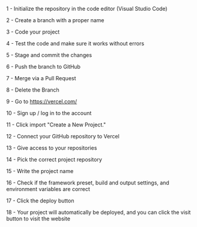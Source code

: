 1 - Initialize the repository in the code editor (Visual Studio Code)

2 - Create a branch with a proper name

3 - Code your project

4 - Test the code and make sure it works without errors

5 - Stage and commit the changes

6 - Push the branch to GitHub

7 - Merge via a Pull Request

8 - Delete the Branch

9 - Go to https://vercel.com/

10 - Sign up / log in to the account

11 - Click import "Create a New Project."

12 - Connect your GitHub repository to Vercel 

13 - Give access to your repositories

14 - Pick the correct project repository

15 - Write the project name

16 - Check if the framework preset, build and output settings, and environment variables are correct 

17 - Click the deploy button

18 - Your project will automatically be deployed, and you can click the visit button to visit the website
